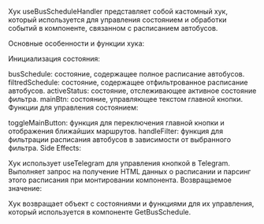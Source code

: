 Хук useBusScheduleHandler представляет собой кастомный хук, который используется для управления состоянием и обработки событий в компоненте, связанном с расписанием автобусов.

Основные особенности и функции хука:

Инициализация состояния:

busSchedule: состояние, содержащее полное расписание автобусов.
filtredSchedule: состояние, содержащее отфильтрованное расписание автобусов.
activeStatus: состояние, отслеживающее активное состояние фильтра.
mainBtn: состояние, управляющее текстом главной кнопки.
Функции для управления состоянием:

toggleMainButton: функция для переключения главной кнопки и отображения ближайших маршрутов.
handleFilter: функция для фильтрации расписания автобусов в зависимости от выбранного фильтра.
Side Effects:

Хук использует useTelegram для управления кнопкой в Telegram.
Выполняет запрос на получение HTML данных о расписании и парсинг этого расписания при монтировании компонента.
Возвращаемое значение:

Хук возвращает объект с состояниями и функциями для их управления, который используется в компоненте GetBusSchedule.
